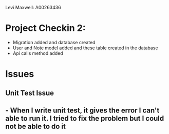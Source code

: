 Levi Maxwell: A00263436

# Project Checkin 2:
- Migration added and database created
- User and Note model added and these table created in the database
- Api calls method added

  
# Issues
<h2>Unit Test Issue<h2/>
- When I write unit test, it gives the error I can't able to run it. I tried to fix the problem but I could not be able to do it
